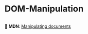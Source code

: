 # DOM-Manipulation

```javascript
```

📖 **MDN**: [Manipulating documents](https://developer.mozilla.org/en-US/docs/Learn/JavaScript/Client-side_web_APIs/Manipulating_documents)
